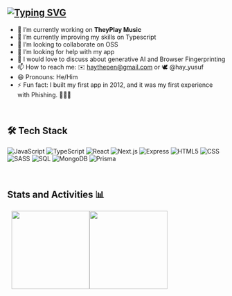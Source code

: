 [![Typing SVG](https://readme-typing-svg.demolab.com?font=Fira+Code&duration=4000&pause=400&color=F700C4&width=451&lines=Hello+there+%F0%9F%91%8B%F0%9F%8F%BD;+I+am+Yusuf+Abdulhafeez+%F0%9F%91%A8%F0%9F%8F%BD%E2%80%8D%F0%9F%92%BB;++I+develop+web+applications+%E2%9C%A8+;Looking+forward+to+collaborating+with+you%2C+;And+equally+learning+from+you!+%F0%9F%A4%9D)](https://git.io/typing-svg)
---


- 🔭 I’m currently working on **TheyPlay Music**
- 🌱 I’m currently improving my skills on Typescript
- 👯 I’m looking to collaborate on OSS
- 🤔 I’m looking for help with my app
- 💬 I would love to discuss about generative AI and Browser Fingerprinting
- 📫 How to reach me: ✉️ haythepen@gmail.com or 🕊️ @hay_yusuf
- 😄 Pronouns: He/Him
- ⚡ Fun fact: I built my first app in 2012, and it was my first experience with Phishing. 🤷🏾‍♂️

<br/>


## 🛠 Tech Stack

![JavaScript](https://img.shields.io/badge/-JavaScript-333333?style=flat&logo=javascript)
![TypeScript](https://img.shields.io/badge/-TypeScript-333333?style=flat&logo=Typescript&logoColor=1572B6)
![React](https://img.shields.io/badge/-React-333333?style=flat&logo=react)
![Next.js](https://img.shields.io/badge/-Next.js-333333?style=flat&logo=next.js&logoColor=1572B6)
![Express](https://img.shields.io/badge/-Express-333333?style=flat&logo=Express&logoColor=1572B6)
![HTML5](https://img.shields.io/badge/-HTML5-333333?style=flat&logo=HTML5)
![CSS](https://img.shields.io/badge/-CSS-333333?style=flat&logo=CSS3&logoColor=1572B6)
![SASS](https://img.shields.io/badge/-SASS-333333?style=flat&logo=SASS&logoColor=1572B6)
![SQL](https://img.shields.io/badge/-SQL-333333?style=flat&logo=MySQL&logoColor=1572B6)
![MongoDB](https://img.shields.io/badge/-MongoDB-333333?style=flat&logo=MongoDB&logoColor=1572B6)
![Prisma](https://img.shields.io/badge/-Prisma-333333?style=flat&logo=Prisma&logoColor=1572B6)

<br/>

## Stats and Activities 📊
 
<div style="display:flex; flex-gap:3em;">
  <a href="https://github.com/hayveno" style="margin-left:10px;">
    <img height="180em" align="center" src="https://github-readme-stats.vercel.app/api?username=hayveno&show_icons=true&theme=radical" />
  </a>
  <img height="180em" align="center" src="https://github-readme-stats.vercel.app/api/top-langs/?username=hayveno&theme=buefy&layout=compact&theme=radical" />
</div>


<!--START_SECTION:waka-->
<!--END_SECTION:waka-->


